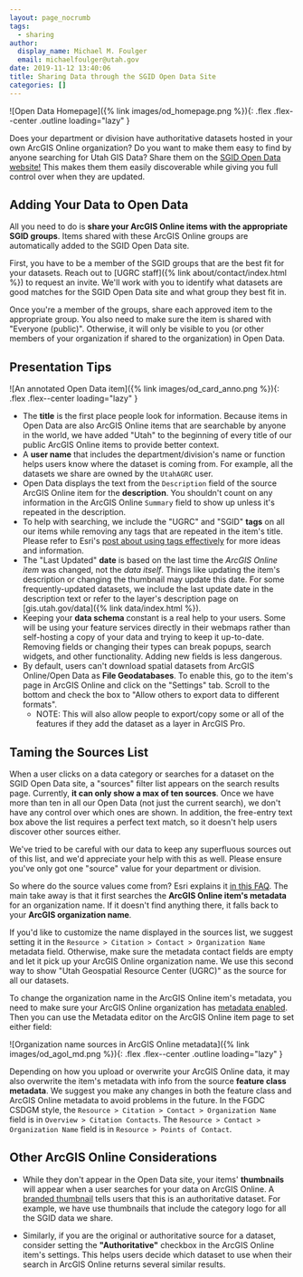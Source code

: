 ```yaml
---
layout: page_nocrumb
tags:
  - sharing
author:
  display_name: Michael M. Foulger
  email: michaelfoulger@utah.gov
date: 2019-11-12 13:40:06
title: Sharing Data through the SGID Open Data Site
categories: []
---
```


![Open Data Homepage]({% link images/od_homepage.png %}){: .flex .flex--center .outline loading="lazy" }

Does your department or division have authoritative datasets hosted in your own ArcGIS Online organization? Do you want to make them easy to find by anyone searching for Utah GIS Data? Share them on the [SGID Open Data website!](https://opendata.gis.utah.gov/) This makes them them easily discoverable while giving you full control over when they are updated.

## Adding Your Data to Open Data

All you need to do is **share your ArcGIS Online items with the appropriate SGID groups**. Items shared with these ArcGIS Online groups are automatically added to the SGID Open Data site.

First, you have to be a member of the SGID groups that are the best fit for your datasets. Reach out to [UGRC staff]({% link about/contact/index.html %}) to request an invite. We'll work with you to identify what datasets are good matches for the SGID Open Data site and what group they best fit in.

Once you're a member of the groups, share each approved item to the appropriate group. You also need to make sure the item is shared with "Everyone (public)". Otherwise, it will only be visible to you (or other members of your organization if shared to the organization) in Open Data.

## Presentation Tips

![An annotated Open Data item]({% link images/od_card_anno.png %}){: .flex .flex--center loading="lazy" }

- The **title** is the first place people look for information. Because items in Open Data are also ArcGIS Online items that are searchable by anyone in the world, we have added "Utah" to the beginning of every title of our public ArcGIS Online items to provide better context.
- A **user name** that includes the department/division's name or function helps users know where the dataset is coming from. For example, all the datasets we share are owned by the `UtahAGRC` user.
- Open Data displays the text from the `Description` field of the source ArcGIS Online item for the **description**. You shouldn't count on any information in the ArcGIS Online `Summary` field to show up unless it's repeated in the description.
- To help with searching, we include the "UGRC" and "SGID" **tags** on all our items while removing any tags that are repeated in the item's title. Please refer to Esri's [post about using tags effectively](https://www.esri.com/arcgis-blog/products/arcgis-online/data-management/using-tags-effectively/) for more ideas and information.
- The "Last Updated" **date** is based on the last time the _ArcGIS Online item_ was changed, not the _data itself_. Things like updating the item's description or changing the thumbnail may update this date. For some frequently-updated datasets, we include the last update date in the description text or refer to the layer's description page on [gis.utah.gov/data]({% link data/index.html %}).
- Keeping your **data schema** constant is a real help to your users. Some will be using your feature services directly in their webmaps rather than self-hosting a copy of your data and trying to keep it up-to-date. Removing fields or changing their types can break popups, search widgets, and other functionality. Adding new fields is less dangerous.
- By default, users can't download spatial datasets from ArcGIS Online/Open Data as **File Geodatabases**. To enable this, go to the item's page in ArcGIS Online and click on the "Settings" tab. Scroll to the bottom and check the box to "Allow others to export data to different formats".
  - NOTE: This will also allow people to export/copy some or all of the features if they add the dataset as a layer in ArcGIS Pro.

## Taming the Sources List

When a user clicks on a data category or searches for a dataset on the SGID Open Data site, a "sources" filter list appears on the search results page. Currently, **it can only show a max of ten sources**. Once we have more than ten in all our Open Data (not just the current search), we don't have any control over which ones are shown. In addition, the free-entry text box above the list requires a perfect text match, so it doesn't help users discover other sources either.

We've tried to be careful with our data to keep any superfluous sources out of this list, and we'd appreciate your help with this as well. Please ensure you've only got one "source" value for your department or division.

So where do the source values come from? Esri explains it [in this FAQ](https://doc.arcgis.com/en/hub/get-started/frequently-asked-questions.htm#GUID-9843B713-46D2-4938-A961-EC0CD81AE410). The main take away is that it first searches the **ArcGIS Online item's metadata** for an organization name. If it doesn't find anything there, it falls back to your **ArcGIS organization name**.

If you'd like to customize the name displayed in the sources list, we suggest setting it in the `Resource > Citation > Contact > Organization Name` metadata field. Otherwise, make sure the metadata contact fields are empty and let it pick up your ArcGIS Online organization name. We use this second way to show "Utah Geospatial Resource Center (UGRC)" as the source for all our datasets.

To change the organization name in the ArcGIS Online item's metadata, you need to make sure your ArcGIS Online organization has [metadata enabled](https://doc.arcgis.com/en/arcgis-online/administer/configure-details.htm#ESRI_SECTION1_7FE1F060E03046E692BB36E5F6E3B2AE). Then you can use the Metadata editor on the ArcGIS Online item page to set either field:

![Organization name sources in ArcGIS Online metadata]({% link images/od_agol_md.png %}){: .flex .flex--center .outline loading="lazy" }

Depending on how you upload or overwrite your ArcGIS Online data, it may also overwrite the item's metadata with info from the source **feature class metadata**. We suggest you make any changes in both the feature class and ArcGIS Online metadata to avoid problems in the future. In the FGDC CSDGM style, the `Resource > Citation > Contact > Organization Name` field is in `Overview > Citation Contacts`. The `Resource > Contact > Organization Name` field is in `Resource > Points of Contact`.

## Other ArcGIS Online Considerations

- While they don't appear in the Open Data site, your items' **thumbnails** will appear when a user searches for your data on ArcGIS Online. A [branded thumbnail](https://www.esri.com/arcgis-blog/products/arcgis-online/data-management/put-your-best-thumbnail-forward/) tells users that this is an authoritative dataset. For example, we have use thumbnails that include the category logo for all the SGID data we share.

- Similarly, if you are the original or authoritative source for a dataset, consider setting the **"Authoritative"** checkbox in the ArcGIS Online item's settings. This helps users decide which dataset to use when their search in ArcGIS Online returns several similar results.
